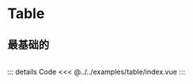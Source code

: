---
---

# Table

## 最基础的

<Table></Table>

::: details Code
<<< @../../examples/table/index.vue
:::

<script setup>
import { ref } from 'vue'
import Table from '@examples/table/index.vue'  

</script>

<style module>

</style>
